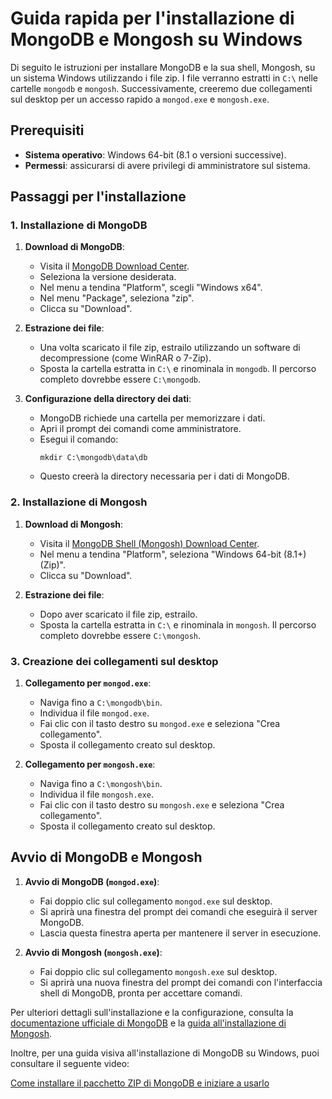 # Guida rapida per l'installazione di MongoDB e Mongosh su Windows

Di seguito le istruzioni per installare MongoDB e la sua shell, Mongosh, su un sistema Windows utilizzando i file zip. I file verranno estratti in `C:\` nelle cartelle `mongodb` e `mongosh`. Successivamente, creeremo due collegamenti sul desktop per un accesso rapido a `mongod.exe` e `mongosh.exe`.

## Prerequisiti

- **Sistema operativo**: Windows 64-bit (8.1 o versioni successive).
- **Permessi**: assicurarsi di avere privilegi di amministratore sul sistema.

## Passaggi per l'installazione

### 1. Installazione di MongoDB

1. **Download di MongoDB**:
    - Visita il [MongoDB Download Center](https://www.mongodb.com/try/download/community).
    - Seleziona la versione desiderata.
    - Nel menu a tendina "Platform", scegli "Windows x64".
    - Nel menu "Package", seleziona "zip".
    - Clicca su "Download".

2. **Estrazione dei file**:
    - Una volta scaricato il file zip, estrailo utilizzando un software di decompressione (come WinRAR o 7-Zip).
    - Sposta la cartella estratta in `C:\` e rinominala in `mongodb`. Il percorso completo dovrebbe essere `C:\mongodb`.

3. **Configurazione della directory dei dati**:
    - MongoDB richiede una cartella per memorizzare i dati.
    - Apri il prompt dei comandi come amministratore.
    - Esegui il comando:
      ```shell
      mkdir C:\mongodb\data\db
      ```
    - Questo creerà la directory necessaria per i dati di MongoDB.

### 2. Installazione di Mongosh

1. **Download di Mongosh**:
    - Visita il [MongoDB Shell (Mongosh) Download Center](https://www.mongodb.com/try/download/shell).
    - Nel menu a tendina "Platform", seleziona "Windows 64-bit (8.1+) (Zip)".
    - Clicca su "Download".

2. **Estrazione dei file**:
    - Dopo aver scaricato il file zip, estrailo.
    - Sposta la cartella estratta in `C:\` e rinominala in `mongosh`. Il percorso completo dovrebbe essere `C:\mongosh`.

### 3. Creazione dei collegamenti sul desktop

1. **Collegamento per `mongod.exe`**:
    - Naviga fino a `C:\mongodb\bin`.
    - Individua il file `mongod.exe`.
    - Fai clic con il tasto destro su `mongod.exe` e seleziona "Crea collegamento".
    - Sposta il collegamento creato sul desktop.

2. **Collegamento per `mongosh.exe`**:
    - Naviga fino a `C:\mongosh\bin`.
    - Individua il file `mongosh.exe`.
    - Fai clic con il tasto destro su `mongosh.exe` e seleziona "Crea collegamento".
    - Sposta il collegamento creato sul desktop.

## Avvio di MongoDB e Mongosh

1. **Avvio di MongoDB (`mongod.exe`)**:
    - Fai doppio clic sul collegamento `mongod.exe` sul desktop.
    - Si aprirà una finestra del prompt dei comandi che eseguirà il server MongoDB.
    - Lascia questa finestra aperta per mantenere il server in esecuzione.

2. **Avvio di Mongosh (`mongosh.exe`)**:
    - Fai doppio clic sul collegamento `mongosh.exe` sul desktop.
    - Si aprirà una nuova finestra del prompt dei comandi con l'interfaccia shell di MongoDB, pronta per accettare comandi.

Per ulteriori dettagli sull'installazione e la configurazione, consulta la [documentazione ufficiale di MongoDB](https://www.mongodb.com/docs/manual/tutorial/install-mongodb-on-windows-zip/) e la [guida all'installazione di Mongosh](https://www.mongodb.com/docs/mongodb-shell/install/).

Inoltre, per una guida visiva all'installazione di MongoDB su Windows, puoi consultare il seguente video:

[Come installare il pacchetto ZIP di MongoDB e iniziare a usarlo](https://www.youtube.com/watch?v=BqppnbosjUY)
